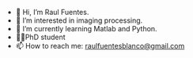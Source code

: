 - 👋 Hi, I’m Raul Fuentes.
- 👀 I’m interested in imaging processing.
- 🌱 I’m currently learning Matlab and Python.
- 💆‍♂️PhD student
- 📫 How to reach me: raulfuentesblanco@gmail.com

<!---
rfuentes89/rfuentes89 is a ✨ special ✨ repository because its `README.md` (this file) appears on your GitHub profile.
You can click the Preview link to take a look at your changes.
--->
